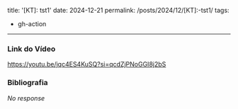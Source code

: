 title: '[KT]: tst1'
date: 2024-12-21
permalink: /posts/2024/12/[KT]:-tst1/
tags:
  - gh-action
---

### Link do Vídeo

https://youtu.be/jqc4ES4KuSQ?si=qcdZjPNoGGI8j2bS

### Bibliografia

_No response_
